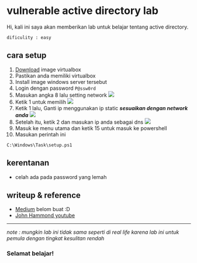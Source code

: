 # vulnerable active directory lab

Hi, kali ini saya akan memberikan lab untuk belajar tentang active directory.

`dificulity : easy `

## cara setup

1. [Download](https://drive.google.com/file/d/1GUrcZV_LZWkkXfP4QxINJVlOfCFp8_46/view?usp=sharing) image virtualbox
2. Pastikan anda memiliki virtualbox
3. Install image windows server tersebut
4. Login dengan password `P@ssw0rd`
5. Masukan angka 8 lalu setting network
    ![](https://xpertstec.com/wp-content/uploads/2022/03/Welcome-to-window-core-server.png?ezimgfmt=ng:webp/ngcb3)
6. Ketik 1 untuk memilih 
    ![](https://xpertstec.com/wp-content/uploads/2022/03/Available-adapter-core-server-1.png?ezimgfmt=ng:webp/ngcb3)
7. Ketik 1 lalu, Ganti ip menggunakan ip static ***sesuaikan dengan network anda***
    ![](https://xpertstec.com/wp-content/uploads/2022/03/Network-adapter-settings-core-server.png?ezimgfmt=ng:webp/ngcb3)
8. Setelah itu, ketik 2 dan masukan ip anda sebagai dns
   ![](https://xpertstec.com/wp-content/uploads/2022/03/DNS-settings-core-server.png?ezimgfmt=ng:webp/ngcb3)
9.  Masuk ke menu utama dan ketik 15 untuk masuk ke powershell
10. Masukan perintah ini
```
C:\Windows\Task\setup.ps1
```
## kerentanan

- celah ada pada password yang lemah 

## writeup & reference

- [Medium]() belom buat :D
- [John Hammond youtube](https://www.youtube.com/watch?v=WPnFnPkOWIg&t=10s)
------------------

*note : mungkin lab ini tidak sama seperti di real life karena lab ini untuk pemula dengan tingkat kesulitan rendah*

### **Selamat belajar!**